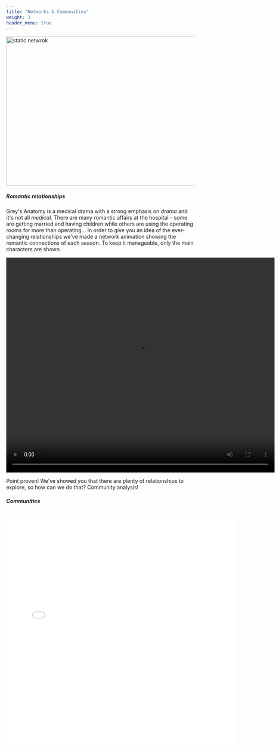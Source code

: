 ```yaml
---
title: "Networks & Communities"
weight: 3
header_menu: true
---
```


<img src="images/network1.png" alt="static netwrok" width="600" height="400"/>

##### Romantic relationships

Grey's Anatomy is a medical drama with a strong emphasis on *drama* and it's not all *medical*. There are many romantic affairs at the hospital - some are getting married and having children while others are using the operating rooms for more than operating... In order to give you an idea of the ever-changing relationships we've made a network animation showing the romantic connections of each season. To keep it manageable, only the main characters are shown.


<video width="720" height="576" controls autoplay loop>
  <source type="video/mp4" src="romance.mp4">
  Your browser does not support the video tag.
</video>

Point proven! We've showed you that there are plenty of relationships to explore, so how can we do that? Community analysis!

##### Communities

<div align="center">
    <iframe src="communities.html" sandbox="allow-same-origin allow-scripts" width=620px height=620px
    scrolling="no"
    seamless="seamless"
    frameborder="0"
     ></iframe>
</div>
